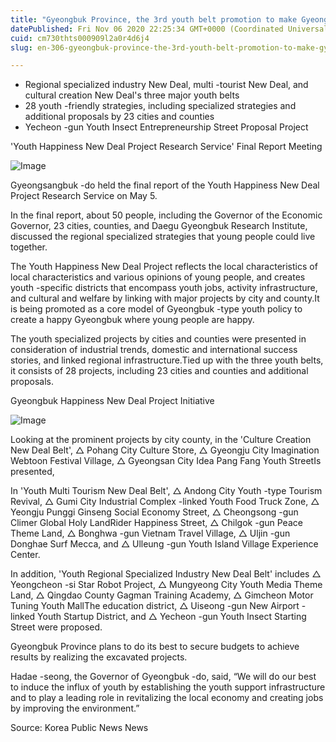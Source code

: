 ```yaml
---
title: "Gyeongbuk Province, the 3rd youth belt promotion to make Gyeongbuk, which is a happy young man"
datePublished: Fri Nov 06 2020 22:25:34 GMT+0000 (Coordinated Universal Time)
cuid: cm730thts000909l2a0r4d6j4
slug: en-306-gyeongbuk-province-the-3rd-youth-belt-promotion-to-make-gyeongbuk-which-is-a-happy-young-man

---
```



- Regional specialized industry New Deal, multi -tourist New Deal, and cultural creation New Deal's three major youth belts
- 28 youth -friendly strategies, including specialized strategies and additional proposals by 23 cities and counties
- Yecheon -gun Youth Insect Entrepreneurship Street Proposal Project

'Youth Happiness New Deal Project Research Service' Final Report Meeting

![Image](https://cdn.hashnode.com/res/hashnode/image/upload/v1739431856990/e58cd933-7e18-4688-b9ee-8e100e9c1a9e.jpeg)

Gyeongsangbuk -do held the final report of the Youth Happiness New Deal Project Research Service on May 5.

In the final report, about 50 people, including the Governor of the Economic Governor, 23 cities, counties, and Daegu Gyeongbuk Research Institute, discussed the regional specialized strategies that young people could live together.

The Youth Happiness New Deal Project reflects the local characteristics of local characteristics and various opinions of young people, and creates youth -specific districts that encompass youth jobs, activity infrastructure, and cultural and welfare by linking with major projects by city and county.It is being promoted as a core model of Gyeongbuk -type youth policy to create a happy Gyeongbuk where young people are happy.

The youth specialized projects by cities and counties were presented in consideration of industrial trends, domestic and international success stories, and linked regional infrastructure.Tied up with the three youth belts, it consists of 28 projects, including 23 cities and counties and additional proposals.

Gyeongbuk Happiness New Deal Project Initiative

![Image](https://cdn.hashnode.com/res/hashnode/image/upload/v1739431859214/f74f9d08-1f0d-481f-a4b3-bb04ee356cb7.jpeg)

Looking at the prominent projects by city county, in the 'Culture Creation New Deal Belt', △ Pohang City Culture Store, △ Gyeongju City Imagination Webtoon Festival Village, △ Gyeongsan City Idea Pang Fang Youth StreetIs presented,

In 'Youth Multi Tourism New Deal Belt', △ Andong City Youth -type Tourism Revival, △ Gumi City Industrial Complex -linked Youth Food Truck Zone, △ Yeongju Punggi Ginseng Social Economy Street, △ Cheongsong -gun Climer Global Holy LandRider Happiness Street, △ Chilgok -gun Peace Theme Land, △ Bonghwa -gun Vietnam Travel Village, △ Uljin -gun Donghae Surf Mecca, and △ Ulleung -gun Youth Island Village Experience Center.

In addition, 'Youth Regional Specialized Industry New Deal Belt' includes △ Yeongcheon -si Star Robot Project, △ Mungyeong City Youth Media Theme Land, △ Qingdao County Gagman Training Academy, △ Gimcheon Motor Tuning Youth MallThe education district, △ Uiseong -gun New Airport -linked Youth Startup District, and △ Yecheon -gun Youth Insect Starting Street were proposed.

Gyeongbuk Province plans to do its best to secure budgets to achieve results by realizing the excavated projects.

Hadae -seong, the Governor of Gyeongbuk -do, said, “We will do our best to induce the influx of youth by establishing the youth support infrastructure and to play a leading role in revitalizing the local economy and creating jobs by improving the environment.”

Source: Korea Public News News